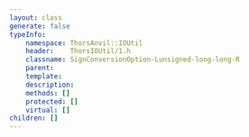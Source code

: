 ```yaml
---
layout: class
generate: false
typeInfo:
    namespace: ThorsAnvil::IOUtil
    header:    ThorsIOUtil/1.h
    classname: SignConversionOption-Lunsigned-long-long-R
    parent:    
    template:  
    description: 
    methods: []
    protected: []
    virtual: []
children: []
---
```

